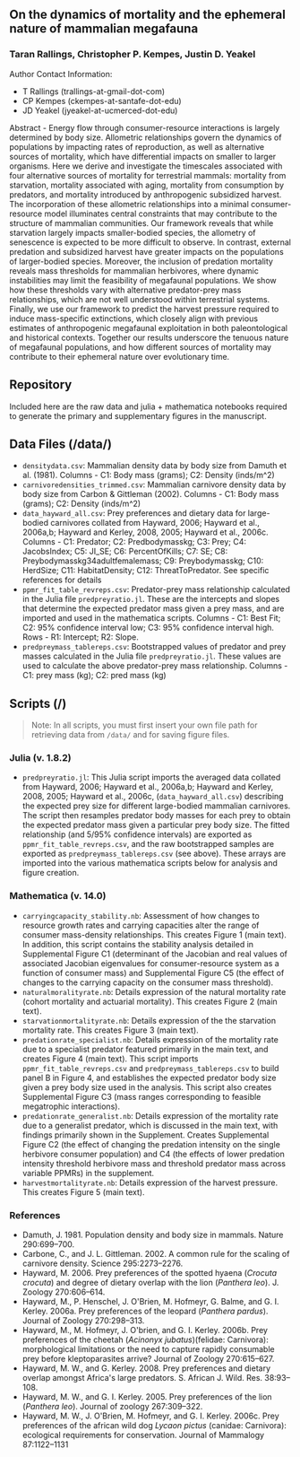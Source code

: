 ## On the dynamics of mortality and the ephemeral nature of mammalian megafauna
### Taran Rallings, Christopher P. Kempes, Justin D. Yeakel

Author Contact Information:   
- T Rallings (trallings-at-gmail-dot-com)  
- CP Kempes (ckempes-at-santafe-dot-edu)  
- JD Yeakel (jyeakel-at-ucmerced-dot-edu)  

Abstract - Energy flow through consumer-resource interactions is largely determined by body size. Allometric relationships govern the dynamics of populations by impacting rates of reproduction, as well as alternative sources of mortality, which have differential impacts on smaller to larger organisms. Here we derive and investigate the timescales associated with four alternative sources of mortality for terrestrial mammals: mortality from starvation, mortality associated with aging, mortality from consumption by predators, and mortality introduced by anthropogenic subsidized harvest. The incorporation of these allometric relationships into a minimal consumer-resource model illuminates central constraints that may contribute to the structure of mammalian communities. Our framework reveals that while starvation largely impacts smaller-bodied species, the allometry of senescence is expected to be more difficult to observe. In contrast, external predation and subsidized harvest have greater impacts on the populations of larger-bodied species. Moreover, the inclusion of predation mortality reveals mass thresholds for mammalian herbivores, where dynamic instabilities may limit the feasibility of megafaunal populations. We show how these thresholds vary with alternative predator-prey mass relationships, which are not well understood within terrestrial systems. Finally, we use our framework to predict the harvest pressure required to induce mass-specific extinctions, which closely align with previous estimates of anthropogenic megafaunal exploitation in both paleontological and historical contexts. Together our results underscore the tenuous nature of megafaunal populations, and how different sources of mortality may contribute to their ephemeral nature over evolutionary time.


## Repository
Included here are the raw data and julia + mathematica notebooks required to generate the primary and supplementary figures in the manuscript.

## Data Files (/data/)
*   `densitydata.csv`: Mammalian density data by body size from Damuth et al. (1981). Columns - C1: Body mass (grams); C2: Density (inds/m^2)  
*   `carnivoredensities_trimmed.csv`: Mammalian carnivore density data by body size from Carbon & Gittleman (2002). Columns - C1: Body mass (grams); C2: Density (inds/m^2)  
*   `data_hayward_all.csv`: Prey preferences and dietary data for large-bodied carnivores collated from Hayward, 2006; Hayward et al., 2006a,b; Hayward and Kerley, 2008, 2005; Hayward et al., 2006c. Columns - C1: Predator; C2: Predbodymasskg; C3: Prey; C4: JacobsIndex; C5: JI_SE; C6: PercentOfKills; C7: SE; C8: Preybodymasskg34adultfemalemass; C9: Preybodymasskg; C10: HerdSize; C11: HabitatDensity; C12: ThreatToPredator. See specific references for details
*   `ppmr_fit_table_revreps.csv`: Predator-prey mass relationship calculated in the Julia file `predpreyratio.jl`. These are the intercepts and slopes that determine the expected predator mass given a prey mass, and are imported and used in the mathematica scripts. Columns - C1: Best Fit; C2: 95% confidence interval low; C3: 95% confidence interval high. Rows - R1: Intercept; R2: Slope.  
*   `predpreymass_tablereps.csv`: Bootstrapped values of predator and prey masses calculated in the Julia file `predpreyratio.jl`. These values are used to calculate the above predator-prey mass relationship. Columns - C1: prey mass (kg); C2: pred mass (kg)

## Scripts (/)
>   Note: In all scripts, you must first insert your own file path for retrieving data from `/data/` and for saving figure files.

### Julia (v. 1.8.2)
*   `predpreyratio.jl`: This Julia script imports the averaged data collated from Hayward, 2006; Hayward et al., 2006a,b; Hayward and Kerley, 2008, 2005; Hayward et al., 2006c, (`data_hayward_all.csv`) describing the expected prey size for different large-bodied mammalian carnivores. The script then resamples predator body masses for each prey to obtain the expected predator mass given a particular prey body size. The fitted relationship (and 5/95% confidence intervals) are exported as `ppmr_fit_table_revreps.csv`, and the raw bootstrapped samples are exported as `predpreymass_tablereps.csv` (see above). These arrays are imported into the various mathematica scripts below for analysis and figure creation. 

### Mathematica (v. 14.0)

*   `carryingcapacity_stability.nb`: Assessment of how changes to resource growth rates and carrying capacities alter the range of consumer mass-density relationships. This creates Figure 1 (main text). In addition, this script contains the stability analysis detailed in Supplemental Figure C1 (determinant of the Jacobian and real values of associated Jacobian eigenvalues for consumer-resource system as a function of consumer mass) and Supplemental Figure C5 (the effect of changes to the carrying capacity on the consumer mass threshold).  
*   `naturalmoralityrate.nb`: Details expression of the natural mortality rate (cohort mortality and actuarial mortality). This creates Figure 2 (main text).  
*   `starvationmortalityrate.nb`: Details expression of the the starvation mortality rate. This creates Figure 3 (main text).  
*   `predationrate_specialist.nb`: Details expression of the mortality rate due to a specialist predator featured primarily in the main text, and creates Figure 4 (main text). This script imports `ppmr_fit_table_revreps.csv` and `predpreymass_tablereps.csv` to build panel B in Figure 4, and establishes the expected predator body size given a prey body size used in the analysis. This script also creates Supplemental Figure C3 (mass ranges corresponding to feasible megatrophic interactions).
*   `predationrate_generalist.nb`:  Details expression of the mortality rate due to a generalist predator, which is discussed in the main text, with findings primarily shown in the Supplement. Creates Supplemental Figure C2 (the effect of changing the predation intensity on the single herbivore consumer population) and C4 (the effects of lower predation intensity threshold herbivore mass and threshold predator mass across variable PPMRs) in the supplement. 
*   `harvestmortalityrate.nb`: Details expression of the harvest pressure. This creates Figure 5 (main text).   


### References
*   Damuth, J. 1981. Population density and body size in mammals. Nature 290:699–700.  
*   Carbone, C., and J. L. Gittleman. 2002. A common rule for the scaling of carnivore density. Science 295:2273–2276.
*   Hayward, M. 2006. Prey preferences of the spotted hyaena (*Crocuta crocuta*) and degree of dietary overlap with the lion (*Panthera leo*). J. Zoology 270:606–614.  
*   Hayward, M., P. Henschel, J. O'Brien, M. Hofmeyr, G. Balme, and G. I. Kerley. 2006a. Prey preferences of the leopard (*Panthera pardus*). Journal of Zoology 270:298–313.  
*   Hayward, M., M. Hofmeyr, J. O'brien, and G. I. Kerley. 2006b. Prey preferences of the cheetah (*Acinonyx jubatus*)(felidae: Carnivora): morphological limitations or the need to capture rapidly consumable prey before kleptoparasites arrive? Journal of Zoology 270:615–627.  
*   Hayward, M. W., and G. Kerley. 2008. Prey preferences and dietary overlap amongst Africa's large predators. S. African J. Wild. Res. 38:93–108.  
*   Hayward, M. W., and G. I. Kerley. 2005. Prey preferences of the lion (*Panthera leo*). Journal of zoology 267:309–322.  
*   Hayward, M. W., J. O'Brien, M. Hofmeyr, and G. I. Kerley. 2006c. Prey preferences of the african wild dog *Lycaon pictus* (canidae: Carnivora): ecological requirements for conservation. Journal of Mammalogy 87:1122–1131  
